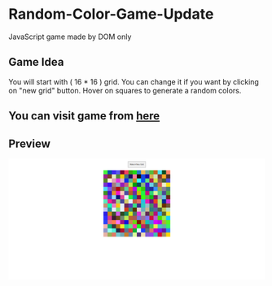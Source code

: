 # Random-Color-Game-Update
JavaScript game made by DOM only

## Game Idea
You will start with ( 16 * 16 ) grid. You can change it if you want by clicking on "new grid" button.
Hover on squares to generate a random colors.

## You can visit game from [here](https://ebrahemko2.github.io/Random-Color-Game/ "Random Color Game")

## Preview
![Random Color Game](https://github.com/ebrahemko2/Random-Color-Game/blob/master/screenshot/screenshot.png "Random Color Game")
